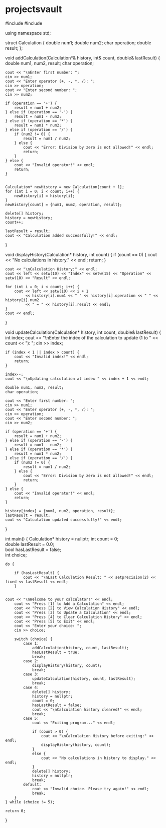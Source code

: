 # projectsvault
#include <iostream>
#include <iomanip>

using namespace std;


struct Calculation {
    double num1;
    double num2;
    char operation;
    double result;
};


void addCalculation(Calculation*& history, int& count, double& lastResult) {
    double num1, num2, result;
    char operation;

    cout << "\nEnter first number: ";
    cin >> num1;
    cout << "Enter operator (+, -, *, /): ";
    cin >> operation;
    cout << "Enter second number: ";
    cin >> num2;

    if (operation == '+') {
        result = num1 + num2;
    } else if (operation == '-') {
        result = num1 - num2;
    } else if (operation == '*') {
        result = num1 * num2;
    } else if (operation == '/') {
        if (num2 != 0) {
            result = num1 / num2;
        } else {
            cout << "Error: Division by zero is not allowed!" << endl;
            return;
        }
    } else {
        cout << "Invalid operator!" << endl;
        return;
    }

    
    Calculation* newHistory = new Calculation[count + 1];
    for (int i = 0; i < count; i++) {
        newHistory[i] = history[i];
    }
    newHistory[count] = {num1, num2, operation, result};

    delete[] history;
    history = newHistory;
    count++;

    lastResult = result; 
    cout << "Calculation added successfully!" << endl;
}


void displayHistory(Calculation* history, int count) {
    if (count == 0) {
        cout << "No calculations in history." << endl;
        return;
    }

    cout << "\nCalculation History:" << endl;
    cout << left << setw(10) << "Index" << setw(15) << "Operation" << setw(10) << "Result" << endl;

    for (int i = 0; i < count; i++) {
        cout << left << setw(10) << i + 1
             << history[i].num1 << " " << history[i].operation << " " << history[i].num2
             << " = " << history[i].result << endl;
    }
    cout << endl;
}


void updateCalculation(Calculation* history, int count, double& lastResult) {
    int index;
    cout << "\nEnter the index of the calculation to update (1 to " << count << "): ";
    cin >> index;

    if (index < 1 || index > count) {
        cout << "Invalid index!" << endl;
        return;
    }

    index--; 
    cout << "\nUpdating calculation at index " << index + 1 << endl;

    double num1, num2, result;
    char operation;

    cout << "Enter first number: ";
    cin >> num1;
    cout << "Enter operator (+, -, *, /): ";
    cin >> operation;
    cout << "Enter second number: ";
    cin >> num2;

    if (operation == '+') {
        result = num1 + num2;
    } else if (operation == '-') {
        result = num1 - num2;
    } else if (operation == '*') {
        result = num1 * num2;
    } else if (operation == '/') {
        if (num2 != 0) {
            result = num1 / num2;
        } else {
            cout << "Error: Division by zero is not allowed!" << endl;
            return;
        }
    } else {
        cout << "Invalid operator!" << endl;
        return;
    }

    history[index] = {num1, num2, operation, result};
    lastResult = result;
    cout << "Calculation updated successfully!" << endl;
}

int main() {
    Calculation* history = nullptr; 
    int count = 0;                  
    double lastResult = 0.0;        
    bool hasLastResult = false;     
    int choice;

    do {
        
        if (hasLastResult) {
            cout << "\nLast Calculation Result: " << setprecision(2) << fixed << lastResult << endl;
        }

       
    cout << "\nWelcome to your calculator!" << endl;
        cout << "Press [1] to Add a Calculation" << endl;
        cout << "Press [2] to View Calculation History" << endl;
        cout << "Press [3] to Update a Calculation" << endl;
        cout << "Press [4] to Clear Calculation History" << endl;
        cout << "Press [5] to Exit" << endl;
        cout << "Enter your choice: ";
        cin >> choice;

        switch (choice) {
            case 1:
                addCalculation(history, count, lastResult);
                hasLastResult = true;
                break;
            case 2:
                displayHistory(history, count);
                break;
            case 3:
                updateCalculation(history, count, lastResult);
                break;
            case 4:
                delete[] history;
                history = nullptr;
                count = 0;
                hasLastResult = false;
                cout << "\nCalculation history cleared!" << endl;
                break;
            case 5:
                cout << "Exiting program..." << endl;

                if (count > 0) {
                    cout << "\nCalculation History before exiting:" << endl;
                    displayHistory(history, count);
                } 
                else {
                    cout << "No calculations in history to display." << endl;
                }
                delete[] history;
                history = nullptr;
                break;
            default:
                cout << "Invalid choice. Please try again!" << endl;
                break;
        }
    } while (choice != 5);

    return 0;
}
